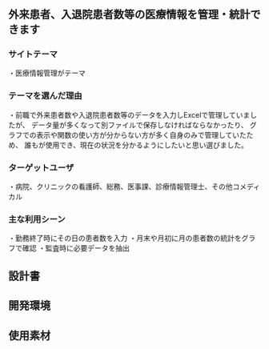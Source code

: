 # <medi-info>

## 外来患者、入退院患者数等の医療情報を管理・統計できます
### サイトテーマ
・医療情報管理がテーマ

### テーマを選んだ理由
・前職で外来患者数や入退院患者数等のデータを入力しExcelで管理していましたが、
データ量が多くなって別ファイルで保存しなければならなかったり、
グラフでの表示や関数の使い方が分からない方が多く自身のみで管理していたため、
誰もが使用でき、現在の状況を分かるようにしたいと思い選びました。

### ターゲットユーザ
・病院、クリニックの看護師、総務、医事課、診療情報管理士、その他コメディカル

### 主な利用シーン
・勤務終了時にその日の患者数を入力
・月末や月初に月の患者数の統計をグラフで確認
・監査時に必要データを抽出

## 設計書
<!--テーマを設定・提出する時点では不要です-->

## 開発環境


## 使用素材

